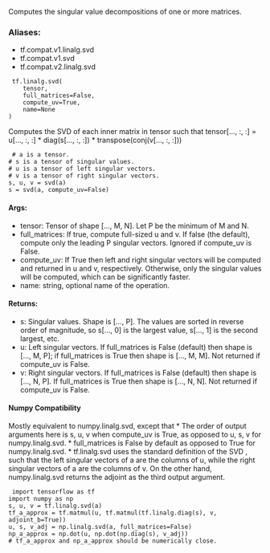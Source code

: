 Computes the singular value decompositions of one or more matrices.
### Aliases:
- tf.compat.v1.linalg.svd
- tf.compat.v1.svd
- tf.compat.v2.linalg.svd

```
 tf.linalg.svd(
    tensor,
    full_matrices=False,
    compute_uv=True,
    name=None
)
```
Computes the SVD of each inner matrix in tensor such that tensor[..., :, :] = u[..., :, :] * diag(s[..., :, :]) * transpose(conj(v[..., :, :]))

```
 # a is a tensor.
# s is a tensor of singular values.
# u is a tensor of left singular vectors.
# v is a tensor of right singular vectors.
s, u, v = svd(a)
s = svd(a, compute_uv=False)
```
#### Args:
- tensor: Tensor of shape [..., M, N]. Let P be the minimum of M and N.
- full_matrices: If true, compute full-sized u and v. If false (the default), compute only the leading P singular vectors. Ignored if compute_uv is False.
- compute_uv: If True then left and right singular vectors will be computed and returned in u and v, respectively. Otherwise, only the singular values will be computed, which can be significantly faster.
- name: string, optional name of the operation.
#### Returns:
- s: Singular values. Shape is [..., P]. The values are sorted in reverse order of magnitude, so s[..., 0] is the largest value, s[..., 1] is the second largest, etc.
- u: Left singular vectors. If full_matrices is False (default) then shape is [..., M, P]; if full_matrices is True then shape is [..., M, M]. Not returned if compute_uv is False.
- v: Right singular vectors. If full_matrices is False (default) then shape is [..., N, P]. If full_matrices is True then shape is [..., N, N]. Not returned if compute_uv is False.
#### Numpy Compatibility
Mostly equivalent to numpy.linalg.svd, except that * The order of output arguments here is s, u, v when compute_uv is True, as opposed to u, s, v for numpy.linalg.svd. * full_matrices is False by default as opposed to True for numpy.linalg.svd. * tf.linalg.svd uses the standard definition of the SVD
, such that the left singular vectors of a are the columns of u, while the right singular vectors of a are the columns of v. On the other hand, numpy.linalg.svd returns the adjoint
as the third output argument.

```
 import tensorflow as tf
import numpy as np
s, u, v = tf.linalg.svd(a)
tf_a_approx = tf.matmul(u, tf.matmul(tf.linalg.diag(s), v, adjoint_b=True))
u, s, v_adj = np.linalg.svd(a, full_matrices=False)
np_a_approx = np.dot(u, np.dot(np.diag(s), v_adj))
# tf_a_approx and np_a_approx should be numerically close.
```

